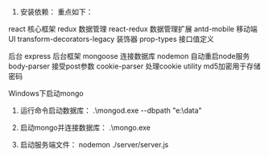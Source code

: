 1. 安装依赖：
重点如下：

react 核心框架
redux 数据管理
react-redux 数据管理扩展
antd-mobile 移动端UI
transform-decorators-legacy  装饰器
prop-types 接口值定义


后台
express 后台框架
mongoose 连接数据库
nodemon 自动重启node服务
body-parser 接受post参数
cookie-parser 处理cookie
utility md5加密用于存储密码

Windows下启动mongo

1. 运行命令启动数据库：
.\mongod.exe --dbpath "e:\data"

2. 启动mongo并连接数据库：
 .\mongo.exe

3. 启动服务端文件：
nodemon ./server/server.js